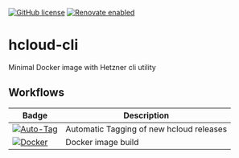 [![GitHub license](https://img.shields.io/github/license/rwunderer/hcloud-cli.svg)](https://github.com/rwunderer/hcloud-cli/blob/main/LICENSE)
<a href="https://renovatebot.com"><img alt="Renovate enabled" src="https://img.shields.io/badge/renovate-enabled-brightgreen.svg?style=flat-square"></a>

# hcloud-cli
Minimal Docker image with Hetzner cli utility

## Workflows

| Badge      | Description
|------------|---------
|[![Auto-Tag](https://github.com/rwunderer/hcloud-cli/actions/workflows/renovate-create-tag.yml/badge.svg)](https://github.com/rwunderer/hcloud-cli/actions/workflows/renovate-create-tag.yml) | Automatic Tagging of new hcloud releases
|[![Docker](https://github.com/rwunderer/hcloud-cli/actions/workflows/docker-publish.yml/badge.svg)](https://github.com/rwunderer/hcloud-cli/actions/workflows/docker-publish.yml) | Docker image build
